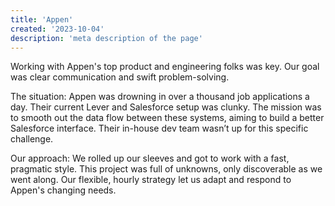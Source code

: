 ```yaml
---
title: 'Appen'
created: '2023-10-04'
description: 'meta description of the page'
---
```


Working with Appen's top product and engineering folks was key. Our goal was clear communication and swift problem-solving.

The situation: Appen was drowning in over a thousand job applications a day. Their current Lever and Salesforce setup was clunky. The mission was to smooth out the data flow between these systems, aiming to build a better Salesforce interface. Their in-house dev team wasn’t up for this specific challenge.

Our approach: We rolled up our sleeves and got to work with a fast, pragmatic style. This project was full of unknowns, only discoverable as we went along. Our flexible, hourly strategy let us adapt and respond to Appen's changing needs.
